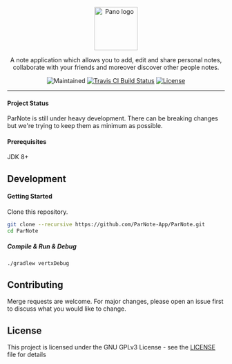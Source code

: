 <p align="center"><img width="100" src="https://i.ibb.co/kQRwZQH/Par-Note-logo.png" alt="Pano logo"></p>
<p align="center">
  A note application which allows you to add, edit and share personal notes, collaborate with your friends and moreover discover other people notes.
</p>
<p align="center">
  <img src="https://img.shields.io/maintenance/yes/2020?style=for-the-badge" alt="Maintained">
  <a href="https://travis-ci.com/github/ParNote-App/ParNote" target="_blank"><img src="https://img.shields.io/travis/com/ParNote-App/ParNote/dev?style=for-the-badge" alt="Travis CI Build Status"></a>
  <a href="https://github.com/ParNote-App/ParNote/blob/dev/LICENSE"><img src="https://img.shields.io/github/license/kahverengi001/SystemEngineeringWork1?style=for-the-badge" alt="License"></a>
</p>

---

#### Project Status
ParNote is still under heavy development. There can be breaking changes but we're trying to keep them as minimum as possible.

#### Prerequisites
JDK 8+ 

## Development
#### Getting Started
Clone this repository.

```bash
git clone --recursive https://github.com/ParNote-App/ParNote.git
cd ParNote
```

##### Compile & Run & Debug

```bash
./gradlew vertxDebug
```

## Contributing
Merge requests are welcome. For major changes, please open an issue first to discuss what you would like to change.

## License
This project is licensed under the GNU GPLv3 License - see the [LICENSE](LICENSE) file for details
